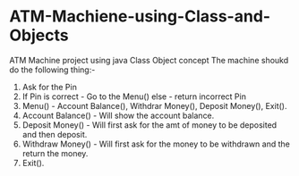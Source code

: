 # ATM-Machiene-using-Class-and-Objects

ATM Machine project using java Class Object concept The machine shoukd do the following thing:-

1. Ask for the Pin
2. If Pin is correct - Go to the Menu() else - return incorrect Pin
3. Menu() - Account Balance(), Withdrar Money(), Deposit Money(), Exit().
4. Account Balance() - Will show the account balance.
5. Deposit Money() - Will first ask for the amt of money to be deposited and then deposit.
6. Withdraw Money() - Will first ask for the money to be withdrawn and the return the money.
7. Exit().
